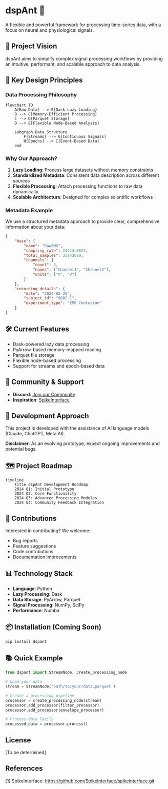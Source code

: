 # dspAnt 🐜

A flexible and powerful framework for processing time-series data, with a focus on neural and physiological signals.

## 🌟 Project Vision

dspAnt aims to simplify complex signal processing workflows by providing an intuitive, performant, and scalable approach to data analysis.

## 🚀 Key Design Principles

### Data Processing Philosophy

```mermaid
flowchart TD
    A[Raw Data] --> B{Dask Lazy Loading}
    B --> C[Memory-Efficient Processing]
    C --> D[Parquet Storage]
    D --> E[Flexible Node-Based Analysis]
    
    subgraph Data Structure
        F[Streams] --> G[Continuous Signals]
        H[Epochs] --> I[Event-Based Data]
    end
```

### Why Our Approach?

1. **Lazy Loading**: Process large datasets without memory constraints
2. **Standardized Metadata**: Consistent data description across different sources
3. **Flexible Processing**: Attach processing functions to raw data dynamically
4. **Scalable Architecture**: Designed for complex scientific workflows

### Metadata Example

We use a structured metadata approach to provide clear, comprehensive information about your data:

```json
{
    "base": {
        "name": "RawEMG",
        "sampling_rate": 24414.0625,
        "total_samples": 35143680,
        "channels": {
            "count": 2,
            "names": ["Channel1", "Channel2"],
            "units": ["V", "V"]
        }
    },
    "recording_details": {
        "date": "2024-02-25",
        "subject_id": "9882-1",
        "experiment_type": "EMG Contusion"
    }
}
```

## 🛠 Current Features

- Dask-powered lazy data processing
- PyArrow-based memory-mapped reading
- Parquet file storage
- Flexible node-based processing
- Support for streams and epoch-based data

## 📡 Community & Support

- **Discord**: [Join our Community](https://discord.gg/jGPJTrSU)
- **Inspiration**: [SpikeInterface](https://github.com/SpikeInterface/spikeinterface.git)

## 🧠 Development Approach

This project is developed with the assistance of AI language models (Claude, ChatGPT, Meta AI). 

**Disclaimer**: As an evolving prototype, expect ongoing improvements and potential bugs.

## 🗺️ Project Roadmap

```mermaid
timeline
    title dspAnt Development Roadmap
    2024 Q1: Initial Prototype
    2024 Q2: Core Functionality
    2024 Q3: Advanced Processing Modules
    2024 Q4: Community Feedback Integration
```

## 🤝 Contributions

Interested in contributing? We welcome:
- Bug reports
- Feature suggestions
- Code contributions
- Documentation improvements

## 📊 Technology Stack

- **Language**: Python
- **Lazy Processing**: Dask
- **Data Storage**: PyArrow, Parquet
- **Signal Processing**: NumPy, SciPy
- **Performance**: Numba

## 📦 Installation (Coming Soon)

```bash
pip install dspant
```

## 📚 Quick Example

```python
from dspant import StreamNode, create_processing_node

# Load your data
stream = StreamNode('path/to/your/data.parquet')

# Create a processing pipeline
processor = create_processing_node(stream)
processor.add_processor(filter_processor)
processor.add_processor(envelope_processor)

# Process data lazily
processed_data = processor.process()
```

## License

[To be determined]

## References

[1] SpikeInterface: https://github.com/SpikeInterface/spikeinterface.git